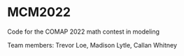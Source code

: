 # MCM2022
Code for the COMAP 2022 math contest in modeling

Team members: Trevor Loe, Madison Lytle, Callan Whitney
